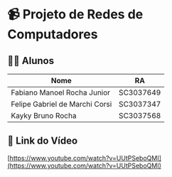 # 📹 Projeto de Redes de Computadores

## 👨‍🎓 Alunos

| Nome                            | RA         |
|---------------------------------|------------|
| Fabiano Manoel Rocha Junior     | SC3037649  |
| Felipe Gabriel de Marchi Corsi | SC3037347  |
| Kayky Bruno Rocha               | SC3037568  |

## 🔗 Link do Vídeo

[https://www.youtube.com/watch?v=UUtPSeboQMI](https://www.youtube.com/watch?v=UUtPSeboQMI)
